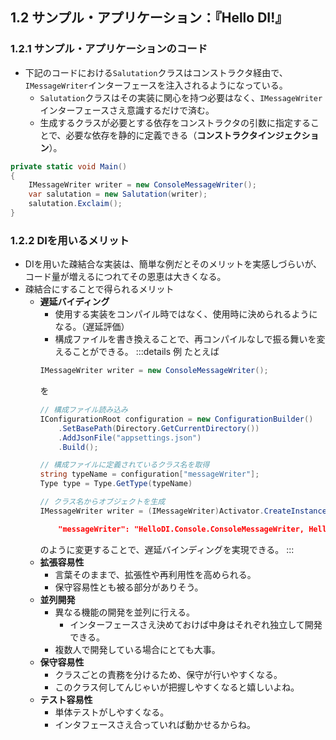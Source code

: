 ## 1.2 サンプル・アプリケーション：『Hello DI!』
### 1.2.1 サンプル・アプリケーションのコード
- 下記のコードにおける`Salutation`クラスはコンストラクタ経由で、`IMessageWriter`インターフェースを注入されるようになっている。
    - `Salutation`クラスはその実装に関心を持つ必要はなく、`IMessageWriter`インターフェースさえ意識するだけで済む。
    - 生成するクラスが必要とする依存をコンストラクタの引数に指定することで、必要な依存を静的に定義できる（**コンストラクタインジェクション**）。
```cs
private static void Main()
{
    IMessageWriter writer = new ConsoleMessageWriter();
    var salutation = new Salutation(writer);
    salutation.Exclaim();
}
```

### 1.2.2 DIを用いるメリット
- DIを用いた疎結合な実装は、簡単な例だとそのメリットを実感しづらいが、コード量が増えるにつれてその恩恵は大きくなる。
- 疎結合にすることで得られるメリット
    - **遅延バイディング**
        - 使用する実装をコンパイル時ではなく、使用時に決められるようになる。（遅延評価）
        - 構成ファイルを書き換えることで、再コンパイルなしで振る舞いを変えることができる。
      :::details 例
      たとえば
      ```cs
      IMessageWriter writer = new ConsoleMessageWriter();
      ```
      を
      ```cs
      // 構成ファイル読み込み
      IConfigurationRoot configuration = new ConfigurationBuilder()
          .SetBasePath(Directory.GetCurrentDirectory())
          .AddJsonFile("appsettings.json")
          .Build();

      // 構成ファイルに定義されているクラス名を取得
      string typeName = configuration["messageWriter"];
      Type type = Type.GetType(typeName)

      // クラス名からオブジェクトを生成
      IMessageWriter writer = (IMessageWriter)Activator.CreateInstance(type);
      ```
      ```json:appsettings.json
          "messageWriter": "HelloDI.Console.ConsoleMessageWriter, HelloDI.Console"
      ```
      のように変更することで、遅延バインディングを実現できる。
      :::
    - **拡張容易性**
        - 言葉そのままで、拡張性や再利用性を高められる。
        - 保守容易性とも被る部分がありそう。
    - **並列開発**
        - 異なる機能の開発を並列に行える。
            - インターフェースさえ決めておけば中身はそれぞれ独立して開発できる。
        - 複数人で開発している場合にとても大事。
    - **保守容易性**
        - クラスごとの責務を分けるため、保守が行いやすくなる。
        - このクラス何してんじゃいが把握しやすくなると嬉しいよね。
    - **テスト容易性**
        - 単体テストがしやすくなる。
        - インタフェースさえ合っていれば動かせるからね。